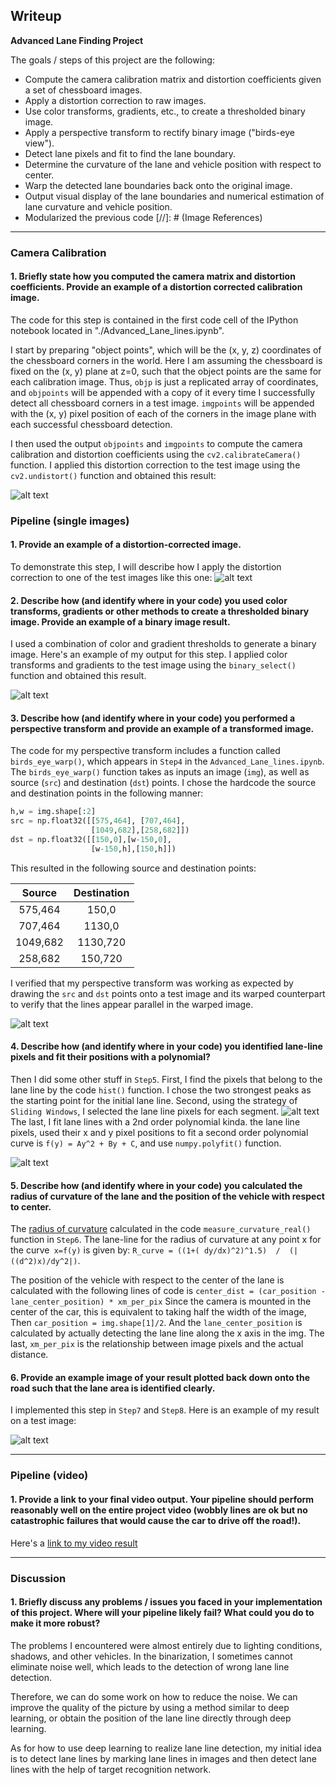 ## Writeup

**Advanced Lane Finding Project**

The goals / steps of this project are the following:

* Compute the camera calibration matrix and distortion coefficients given a set of chessboard images.
* Apply a distortion correction to raw images.
* Use color transforms, gradients, etc., to create a thresholded binary image.
* Apply a perspective transform to rectify binary image ("birds-eye view").
* Detect lane pixels and fit to find the lane boundary.
* Determine the curvature of the lane and vehicle position with respect to center.
* Warp the detected lane boundaries back onto the original image.
* Output visual display of the lane boundaries and numerical estimation of lane curvature and vehicle position.
* Modularized the previous code
[//]: # (Image References)

[image1]: ./writeup/undistorted.png "Undistorted"
[image2]: ./writeup/undistorted_lane.png "Road Transformed"
[image3]: ./writeup/Binary.png "Binary Example"
[image4]: ./writeup/warped.png "Warp Example"
[image5]: ./writeup/fit.png "Fit Visual"
[image5_1]: ./writeup/peaks.png "Histogram Peaks Visual"
[image6]: ./writeup/Output.png "Output"
[video1]: ./project_video_output.mp4 "Video"

---
### Camera Calibration

#### 1. Briefly state how you computed the camera matrix and distortion coefficients. Provide an example of a distortion corrected calibration image.

The code for this step is contained in the first code cell of the IPython notebook located in "./Advanced_Lane_lines.ipynb".

I start by preparing "object points", which will be the (x, y, z) coordinates of the chessboard corners in the world. Here I am assuming the chessboard is fixed on the (x, y) plane at z=0, such that the object points are the same for each calibration image.  Thus, `objp` is just a replicated array of coordinates, and `objpoints` will be appended with a copy of it every time I successfully detect all chessboard corners in a test image.  `imgpoints` will be appended with the (x, y) pixel position of each of the corners in the image plane with each successful chessboard detection.  

I then used the output `objpoints` and `imgpoints` to compute the camera calibration and distortion coefficients using the `cv2.calibrateCamera()` function.  I applied this distortion correction to the test image using the `cv2.undistort()` function and obtained this result: 

![alt text][image1]

### Pipeline (single images)

#### 1. Provide an example of a distortion-corrected image.

To demonstrate this step, I will describe how I apply the distortion correction to one of the test images like this one:
![alt text][image2]

#### 2. Describe how (and identify where in your code) you used color transforms, gradients or other methods to create a thresholded binary image.  Provide an example of a binary image result.

I used a combination of color and gradient thresholds to generate a binary image.  Here's an example of my output for this step. I applied color transforms and gradients to the test image using the `binary_select()`  function and obtained this result.

![alt text][image3]

#### 3. Describe how (and identify where in your code) you performed a perspective transform and provide an example of a transformed image.

The code for my perspective transform includes a function called `birds_eye_warp()`, which appears in `Step4`  in the `Advanced_Lane_lines.ipynb`.  The `birds_eye_warp()` function takes as inputs an image (`img`), as well as source (`src`) and destination (`dst`) points.  I chose the hardcode the source and destination points in the following manner:

```python
h,w = img.shape[:2]
src = np.float32([[575,464], [707,464], 
                  [1049,682],[258,682]])
dst = np.float32([[150,0],[w-150,0],
                  [w-150,h],[150,h]])
```

This resulted in the following source and destination points:

| Source        | Destination   | 
|:-------------:|:-------------:| 
| 575,464      | 150,0      | 
| 707,464      | 1130,0      |
| 1049,682     | 1130,720      |
| 258,682      | 150,720       |

I verified that my perspective transform was working as expected by drawing the `src` and `dst` points onto a test image and its warped counterpart to verify that the lines appear parallel in the warped image.

![alt text][image4]

#### 4. Describe how (and identify where in your code) you identified lane-line pixels and fit their positions with a polynomial?

Then I did some other stuff in `Step5`. First, I find the pixels that belong to the lane line by the code `hist()` function. I chose the two strongest peaks as the starting point for the initial lane line. Second, using the strategy of  `Sliding Windows`, I selected the lane line pixels for each segment.
![alt text][image5_1]
The last, I fit lane lines with a 2nd order polynomial kinda. the lane line pixels, used their x and y pixel positions to fit a second order polynomial curve is `f(y) = Ay^2 + By + C`, and use `numpy.polyfit()` function.


![alt text][image5]

#### 5. Describe how (and identify where in your code) you calculated the radius of curvature of the lane and the position of the vehicle with respect to center.

The [radius of curvature](http://www.intmath.com/applications-differentiation/8-radius-curvature.php) calculated in the code `measure_curvature_real()` function in `Step6`.
The lane-line for the radius of curvature at any point x for the curve` x=f(y)` is given by: 
`R_curve = ((1+( dy/dx)^2)^1.5)  /  (|((d^2)x)/dy^2|)`.

The position of the vehicle with respect to the center of the lane is calculated with the following lines of code is
`center_dist = (car_position - lane_center_position) * xm_per_pix`
Since the camera is mounted in the center of the car, this is equivalent to taking half the width of the image, Then `car_position = img.shape[1]/2`. And the `lane_center_position`  is calculated by actually detecting the lane line along the x axis in the img. The last, `xm_per_pix` is the relationship between image pixels and the actual distance.


#### 6. Provide an example image of your result plotted back down onto the road such that the lane area is identified clearly.

I implemented this step in `Step7` and `Step8`.  Here is an example of my result on a test image:

![alt text][image6]

---

### Pipeline (video)

#### 1. Provide a link to your final video output.  Your pipeline should perform reasonably well on the entire project video (wobbly lines are ok but no catastrophic failures that would cause the car to drive off the road!).

Here's a [link to my video result](./project_video_output.mp4)

---

### Discussion

#### 1. Briefly discuss any problems / issues you faced in your implementation of this project.  Where will your pipeline likely fail?  What could you do to make it more robust?

The problems I encountered were almost entirely due to lighting conditions, shadows, and other vehicles. In the binarization, I sometimes cannot eliminate noise well, which leads to the detection of wrong lane line detection.

Therefore, we can do some work on how to reduce the noise. We can improve the quality of the picture by using a method similar to deep learning, or obtain the position of the lane line directly through deep learning. 

As for how to use deep learning to realize lane line detection, my initial idea is to detect lane lines by marking lane lines in images and then detect lane lines with the help of target recognition network.